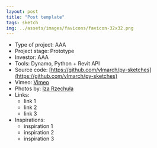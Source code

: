 ```yaml
---
layout: post
title: "Post template"
tags: sketch
img: ../assets/images/favicons/favicon-32x32.png
---
```


<!-- img: 200x200 and preferably 1500x1500 -->
<!-- 1500 x 450 -->

- Type of project: AAA
- Project stage: Prototype
- Investor: AAA
- Tools: Dynamo, Python + Revit API
- Source code: [https://github.com/vlmarch/py-sketches](https://github.com/vlmarch/py-sketches)
- Vimeo: [Vimeo](https://vimeo.com/vlmarch)
- Photos by: [Iza Rzechuła](https://www.iza.rzechula.pl/)
- Links:
    - link 1
    - link 2
    - link 3
- Inspirations:
    - inspiration 1
    - inspiration 2
    - inspiration 3
